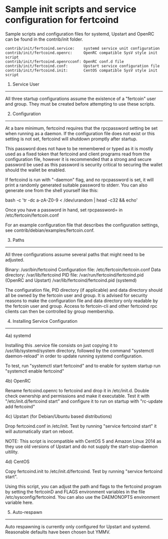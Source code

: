 Sample init scripts and service configuration for fertcoind
==========================================================

Sample scripts and configuration files for systemd, Upstart and OpenRC
can be found in the contrib/init folder.

    contrib/init/fertcoind.service:    systemd service unit configuration
    contrib/init/fertcoind.openrc:     OpenRC compatible SysV style init script
    contrib/init/fertcoind.openrcconf: OpenRC conf.d file
    contrib/init/fertcoind.conf:       Upstart service configuration file
    contrib/init/fertcoind.init:       CentOS compatible SysV style init script

1. Service User
---------------------------------

All three startup configurations assume the existence of a "fertcoin" user
and group.  They must be created before attempting to use these scripts.

2. Configuration
---------------------------------

At a bare minimum, fertcoind requires that the rpcpassword setting be set
when running as a daemon.  If the configuration file does not exist or this
setting is not set, fertcoind will shutdown promptly after startup.

This password does not have to be remembered or typed as it is mostly used
as a fixed token that fertcoind and client programs read from the configuration
file, however it is recommended that a strong and secure password be used
as this password is security critical to securing the wallet should the
wallet be enabled.

If fertcoind is run with "-daemon" flag, and no rpcpassword is set, it will
print a randomly generated suitable password to stderr.  You can also
generate one from the shell yourself like this:

bash -c 'tr -dc a-zA-Z0-9 < /dev/urandom | head -c32 && echo'

Once you have a password in hand, set rpcpassword= in /etc/fertcoin/fertcoin.conf

For an example configuration file that describes the configuration settings,
see contrib/debian/examples/fertcoin.conf.

3. Paths
---------------------------------

All three configurations assume several paths that might need to be adjusted.

Binary:              /usr/bin/fertcoind
Configuration file:  /etc/fertcoin/fertcoin.conf
Data directory:      /var/lib/fertcoind
PID file:            /var/run/fertcoind/fertcoind.pid (OpenRC and Upstart)
                     /var/lib/fertcoind/fertcoind.pid (systemd)

The configuration file, PID directory (if applicable) and data directory
should all be owned by the fertcoin user and group.  It is advised for security
reasons to make the configuration file and data directory only readable by the
fertcoin user and group.  Access to fertcoin-cli and other fertcoind rpc clients
can then be controlled by group membership.

4. Installing Service Configuration
-----------------------------------

4a) systemd

Installing this .service file consists on just copying it to
/usr/lib/systemd/system directory, followed by the command
"systemctl daemon-reload" in order to update running systemd configuration.

To test, run "systemctl start fertcoind" and to enable for system startup run
"systemctl enable fertcoind"

4b) OpenRC

Rename fertcoind.openrc to fertcoind and drop it in /etc/init.d.  Double
check ownership and permissions and make it executable.  Test it with
"/etc/init.d/fertcoind start" and configure it to run on startup with
"rc-update add fertcoind"

4c) Upstart (for Debian/Ubuntu based distributions)

Drop fertcoind.conf in /etc/init.  Test by running "service fertcoind start"
it will automatically start on reboot.

NOTE: This script is incompatible with CentOS 5 and Amazon Linux 2014 as they
use old versions of Upstart and do not supply the start-stop-daemon uitility.

4d) CentOS

Copy fertcoind.init to /etc/init.d/fertcoind. Test by running "service fertcoind start".

Using this script, you can adjust the path and flags to the fertcoind program by
setting the fertcoinD and FLAGS environment variables in the file
/etc/sysconfig/fertcoind. You can also use the DAEMONOPTS environment variable here.

5. Auto-respawn
-----------------------------------

Auto respawning is currently only configured for Upstart and systemd.
Reasonable defaults have been chosen but YMMV.
